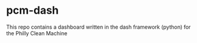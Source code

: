 # pcm-dash
This repo contains a dashboard written in the dash framework (python) for the Philly Clean Machine
